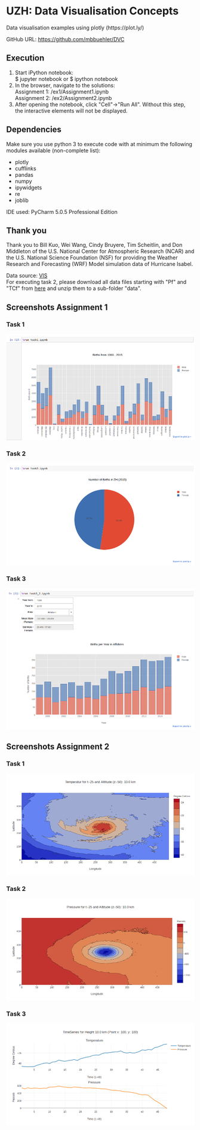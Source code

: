 # UZH: Data Visualisation Concepts
<p>Data visualisation examples using plotly (https://plot.ly/)</p>
<p>GitHub URL: <a href="https://github.com/mbbuehler/DVC">https://github.com/mbbuehler/DVC</a></p>
<h2>Execution</h2> 
<ol>
<li>Start iPython notebook:<br>
$ jupyter notebook or $ ipython notebook
</li>
<li>
In the browser, navigate to the solutions:<br>Assignment 1: /ex1/Assignment1.ipynb<br>Assignment 2: /ex2/Assignment2.ipynb
</li>
<li>After opening the notebook, click "Cell"->"Run All". Without this step, the interactive elements will not be displayed.
</li>
</ol>

<h2>Dependencies</h2>
<p>Make sure you use python 3 to execute code with at minimum the following modules available (non-complete list):</p>

<ul>
<li>
plotly
</li>
<li>
cufflinks
</li>
<li>
pandas
</li>
<li>
numpy
</li>
<li>
ipywidgets
</li>
<li>
re
</li>
<li>
joblib
</li>
</ul>

<p>IDE used: PyCharm 5.0.5 Professional Edition</p>

<h2>Thank you</h2>
<p>Thank you to Bill Kuo, Wei Wang, Cindy Bruyere, Tim Scheitlin, and Don Middleton of the U.S. National Center for Atmospheric Research (NCAR) and the U.S. National Science Foundation (NSF) for providing the Weather Research and Forecasting (WRF) Model simulation data of Hurricane Isabel. </p>
<p>Data source: <a href="http://vis.computer.org/vis2004contest/data.html" title="VIS">VIS</a>
<br>For executing task 2, please download all data files starting with "Pf" and "TCf" from <a href="http://www.vets.ucar.edu/vg/isabeldata/" title="Hurricane Isabel Data">here</a> and unzip them to a sub-folder "data".</p>

<h2>Screenshots Assignment 1</h2>
<h3>Task 1</h3>

![Alt text](/ex1/screenshots/task1.png?raw=true "Task1")

<h3>Task 2</h3>

![Alt text](/ex1/screenshots/task2.png?raw=true "Task2")

<h3>Task 3</h3>

![Alt text](/ex1/screenshots/task3.png?raw=true "Task3")

<h2>Screenshots Assignment 2</h2>

<h3>Task 1</h3>

![Alt text](/ex2/screenshots/task1_temperature.png?raw=true "Task1")

<h3>Task 2</h3>

![Alt text](/ex2/screenshots/task2_pressure.png?raw=true "Task2")

<h3>Task 3</h3>

![Alt text](/ex2/screenshots/task3_timeseries.png?raw=true "Task3")
